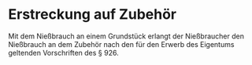 # Erstreckung auf Zubehör

Mit dem Nießbrauch an einem Grundstück erlangt der Nießbraucher den Nießbrauch an dem Zubehör nach den für den Erwerb des Eigentums geltenden Vorschriften des § 926. 


